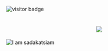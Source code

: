 ![visitor badge](https://visitor-badge.laobi.icu/badge?page_id=jwenjian.visitor-badge&left_text=MyPageVisitors)

<h1 align="center">
    <img src="https://readme-typing-svg.herokuapp.com/?font=Righteous&size=35&center=true&vCenter=true&width=500&height=70&duration=4000&lines=Hi+There!+👋;+I'm+Sadakat+Siam!;" />
</h1>

![I am sadakatsiam]([https://github.com/harun181/harun181/blob/main/code.png](https://github.com/sadakatsiam/sadakatsiam/blob/main/web.png?raw=true))

